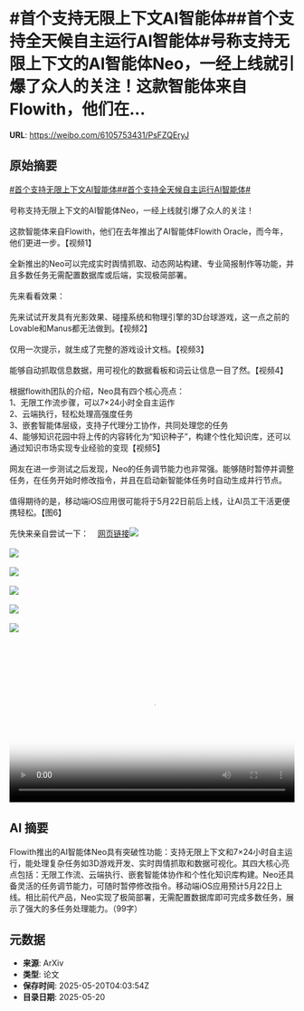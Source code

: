 # #首个支持无限上下文AI智能体##首个支持全天候自主运行AI智能体#号称支持无限上下文的AI智能体Neo，一经上线就引爆了众人的关注！这款智能体来自Flowith，他们在...

**URL**: https://weibo.com/6105753431/PsFZQEryJ

## 原始摘要

<a href="https://m.weibo.cn/search?containerid=231522type%3D1%26t%3D10%26q%3D%23%E9%A6%96%E4%B8%AA%E6%94%AF%E6%8C%81%E6%97%A0%E9%99%90%E4%B8%8A%E4%B8%8B%E6%96%87AI%E6%99%BA%E8%83%BD%E4%BD%93%23&amp;extparam=%23%E9%A6%96%E4%B8%AA%E6%94%AF%E6%8C%81%E6%97%A0%E9%99%90%E4%B8%8A%E4%B8%8B%E6%96%87AI%E6%99%BA%E8%83%BD%E4%BD%93%23" data-hide=""><span class="surl-text">#首个支持无限上下文AI智能体#</span></a><a href="https://m.weibo.cn/search?containerid=231522type%3D1%26t%3D10%26q%3D%23%E9%A6%96%E4%B8%AA%E6%94%AF%E6%8C%81%E5%85%A8%E5%A4%A9%E5%80%99%E8%87%AA%E4%B8%BB%E8%BF%90%E8%A1%8CAI%E6%99%BA%E8%83%BD%E4%BD%93%23&amp;extparam=%23%E9%A6%96%E4%B8%AA%E6%94%AF%E6%8C%81%E5%85%A8%E5%A4%A9%E5%80%99%E8%87%AA%E4%B8%BB%E8%BF%90%E8%A1%8CAI%E6%99%BA%E8%83%BD%E4%BD%93%23" data-hide=""><span class="surl-text">#首个支持全天候自主运行AI智能体#</span></a><br><br>号称支持无限上下文的AI智能体Neo，一经上线就引爆了众人的关注！<br><br>这款智能体来自Flowith，他们在去年推出了AI智能体Flowith Oracle，而今年，他们更进一步。【视频1】<br><br>全新推出的Neo可以完成实时舆情抓取、动态网站构建、专业简报制作等功能，并且多数任务无需配置数据库或后端，实现极简部署。<br><br>先来看看效果：<br><br>先来试试开发具有光影效果、碰撞系统和物理引擎的3D台球游戏，这一点之前的Lovable和Manus都无法做到。【视频2】<br><br>仅用一次提示，就生成了完整的游戏设计文档。【视频3】<br><br>能够自动抓取信息数据，用可视化的数据看板和词云让信息一目了然。【视频4】<br><br>根据flowith团队的介绍，Neo具有四个核心亮点：<br>1、无限工作流步骤，可以7×24小时全自主运作<br>2、云端执行，轻松处理高强度任务<br>3、嵌套智能体层级，支持子代理分工协作，共同处理您的任务<br>4、能够知识花园中将上传的内容转化为“知识种子”，构建个性化知识库，还可以通过知识市场实现专业经验的变现【视频5】<br><br>网友在进一步测试之后发现，Neo的任务调节能力也非常强。能够随时暂停并调整任务，在任务开始时修改指令，并且在启动新智能体任务时自动生成并行节点。<br><br>值得期待的是，移动端iOS应用很可能将于5月22日前后上线，让AI员工干活更便携轻松。【图6】<br><br>先快来亲自尝试一下：<a href="https://weibo.cn/sinaurl?u=https%3A%2F%2Fflowith.io%2F" data-hide=""><span class="url-icon"><img style="width: 1rem;height: 1rem" src="https://h5.sinaimg.cn/upload/2015/09/25/3/timeline_card_small_web_default.png" referrerpolicy="no-referrer"></span><span class="surl-text">网页链接</span></a><img style="" src="https://tvax2.sinaimg.cn/large/006Fd7o3ly1i1ltghfxloj30zk0k0wg9.jpg" referrerpolicy="no-referrer"><br><br><img style="" src="https://tvax2.sinaimg.cn/large/006Fd7o3ly1i1ltgmjh4fj31k20u0wfg.jpg" referrerpolicy="no-referrer"><br><br><img style="" src="https://tvax2.sinaimg.cn/large/006Fd7o3ly1i1ltgei63vj31hc0u0jt9.jpg" referrerpolicy="no-referrer"><br><br><img style="" src="https://tvax1.sinaimg.cn/large/006Fd7o3ly1i1ltgf6ym4j30zk0k00tx.jpg" referrerpolicy="no-referrer"><br><br><img style="" src="https://tvax3.sinaimg.cn/large/006Fd7o3ly1i1ltggben1j31hc0u0ab8.jpg" referrerpolicy="no-referrer"><br><br><img style="" src="https://tvax4.sinaimg.cn/large/006Fd7o3gy1i1ltf0fhjjj30q71kwq54.jpg" referrerpolicy="no-referrer"><br><br><br clear="both"><div style="clear: both"></div><video controls="controls" poster="https://tvax3.sinaimg.cn/orj480/006Fd7o3ly1i1ltggm9csj30zk0k0wg9.jpg" style="width: 100%"><source src="https://f.video.weibocdn.com/o0/36V4xlu9lx08oo80KPnW01041201aKQ60E010.mp4?label=mp4_720p&amp;template=1280x720.25.0&amp;ori=0&amp;ps=1CwnkDw1GXwCQx&amp;Expires=1747717394&amp;ssig=ZFfU8fP72c&amp;KID=unistore,video"><source src="https://f.video.weibocdn.com/o0/Tb1flRsTlx08oo80anBm01041200wX6z0E010.mp4?label=mp4_hd&amp;template=852x480.25.0&amp;ori=0&amp;ps=1CwnkDw1GXwCQx&amp;Expires=1747717394&amp;ssig=46PeSFKw6S&amp;KID=unistore,video"><source src="https://f.video.weibocdn.com/o0/lqVdziSXlx08oo8045RC01041200jUnz0E010.mp4?label=mp4_ld&amp;template=640x360.25.0&amp;ori=0&amp;ps=1CwnkDw1GXwCQx&amp;Expires=1747717394&amp;ssig=jVE7yBVQ9H&amp;KID=unistore,video"><p>视频无法显示，请前往<a href="https://video.weibo.com/show?fid=1034%3A5168345457295401" target="_blank" rel="noopener noreferrer">微博视频</a>观看。</p></video>

## AI 摘要

Flowith推出的AI智能体Neo具有突破性功能：支持无限上下文和7×24小时自主运行，能处理复杂任务如3D游戏开发、实时舆情抓取和数据可视化。其四大核心亮点包括：无限工作流、云端执行、嵌套智能体协作和个性化知识库构建。Neo还具备灵活的任务调节能力，可随时暂停修改指令。移动端iOS应用预计5月22日上线。相比前代产品，Neo实现了极简部署，无需配置数据库即可完成多数任务，展示了强大的多任务处理能力。（99字）

## 元数据

- **来源**: ArXiv
- **类型**: 论文
- **保存时间**: 2025-05-20T04:03:54Z
- **目录日期**: 2025-05-20
